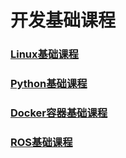 # 开发基础课程

### [Linux基础课程](https://docs.hiwonder.com/projects/General_basic_courses/en/latest/docs/1_linux_fundamentals%20_course.html)

### [Python基础课程](https://docs.hiwonder.com/projects/General_basic_courses/en/latest/docs/2_python_basics_course.html)

### [Docker容器基础课程](https://docs.hiwonder.com/projects/General_basic_courses/en/latest/docs/3_docker_container_basics_course.html)

### [ROS基础课程](https://docs.hiwonder.com/projects/General_basic_courses/en/latest/docs/4_ros_basics_course.html)